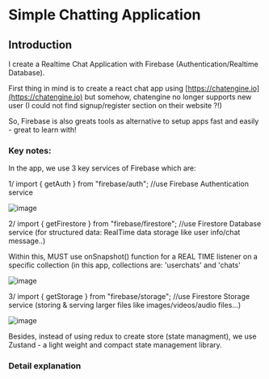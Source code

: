 # Simple Chatting Application



## Introduction

I create a Realtime Chat Application with Firebase (Authentication/Realtime Database).

First thing in mind is to create a react chat app using [https://chatengine.io](https://chatengine.io) but somehow, chatengine no longer supports new user (I could not find signup/register section on their website ?!)

So, Firebase is also greats tools as alternative to setup apps fast and easily - great to learn with!

### Key notes:

In the app, we use 3 key services of Firebase which are:

1/ import { getAuth } from "firebase/auth"; //use Firebase Authentication service

![image](https://github.com/user-attachments/assets/b9772269-65e3-4b00-aa9a-ac976ddbe338)

2/ import { getFirestore } from "firebase/firestore"; //use Firestore Database service (for structured data: RealTime data storage like user info/chat message..)

Within this, MUST use onSnapshot() function for a REAL TIME listener on a specific collection (in this app, collections are: 'userchats' and 'chats'

![image](https://github.com/user-attachments/assets/e14761eb-a714-458c-b945-59273221966c)

3/ import { getStorage } from "firebase/storage"; //use Firestore Storage service (storing & serving larger files like images/videos/audio files...)

![image](https://github.com/user-attachments/assets/a0964a26-a262-4b39-8626-02ea5ff88a6d)

Besides, instead of using redux to create store (state managment), we use Zustand - a light weight and compact state management library.

### Detail explanation

